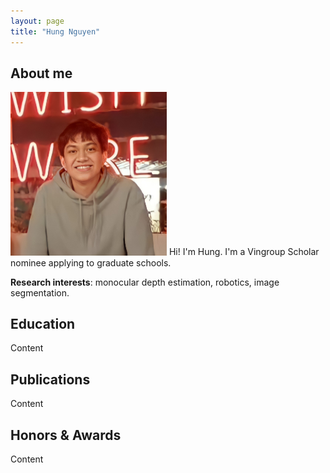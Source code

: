 ```yaml
---
layout: page
title: "Hung Nguyen"
---
```


## About me

<img style="left" src="assets/profile pic.jpg" width="250"> Hi! I'm Hung. I'm a Vingroup Scholar nominee applying to graduate schools. 

**Research interests**: monocular depth estimation, robotics, image segmentation. 

## Education

Content

## Publications 

Content

## Honors & Awards

Content
